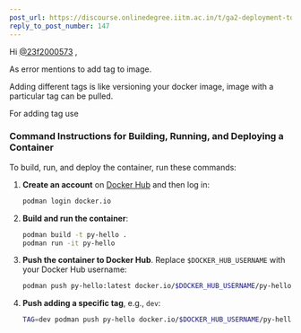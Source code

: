 ```yaml
---
post_url: https://discourse.onlinedegree.iitm.ac.in/t/ga2-deployment-tools-discussion-thread-tds-jan-2025/161120/158
reply_to_post_number: 147
---
```

Hi [@23f2000573](/u/23f2000573) ,

As error mentions to add tag to image.

Adding different tags is like versioning your docker image, image with a particular tag can be pulled.

For adding tag use  

### Command Instructions for Building, Running, and Deploying a Container

To build, run, and deploy the container, run these commands:

1. **Create an account** on [Docker Hub](https://hub.docker.com/) and then log in:
   ```bash
   podman login docker.io
   ```

2. **Build and run the container**:
   ```bash
   podman build -t py-hello .
   podman run -it py-hello
   ```

3. **Push the container to Docker Hub**. Replace `$DOCKER_HUB_USERNAME` with your Docker Hub username:
   ```bash
   podman push py-hello:latest docker.io/$DOCKER_HUB_USERNAME/py-hello
   ```

4. **Push adding a specific tag**, e.g., `dev`:
   ```bash
   TAG=dev podman push py-hello docker.io/$DOCKER_HUB_USERNAME/py-hello:$TAG
   ```